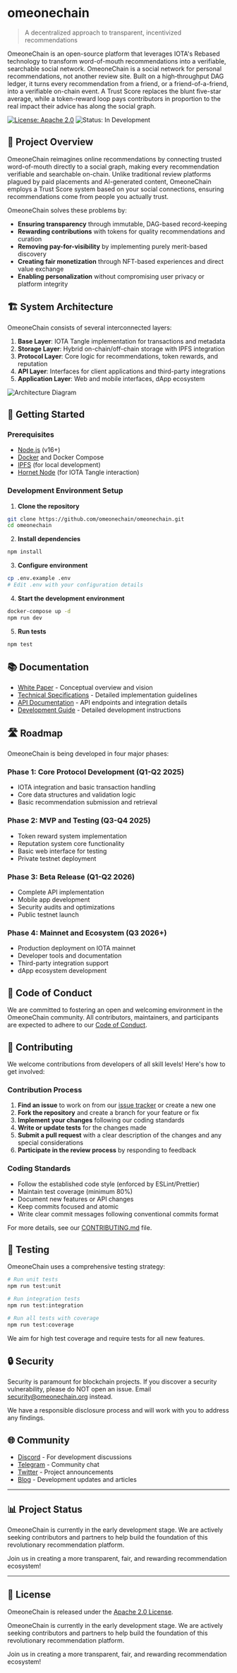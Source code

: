 # omeonechain

> A decentralized approach to transparent, incentivized recommendations

OmeoneChain is an open-source platform that leverages IOTA's Rebased technology to transform word-of-mouth recommendations into a verifiable, searchable social network. OmeoneChain is a social network for personal recommendations, not another review site. Built on a high‑throughput DAG ledger, it turns every recommendation from a friend, or a friend-of-a-friend, into a verifiable on-chain event. A Trust Score replaces the blunt five-star average, while a token-reward loop pays contributors in proportion to the real impact their advice has along the social graph.

[![License: Apache 2.0](https://img.shields.io/badge/License-Apache%202.0-blue.svg)](https://opensource.org/licenses/Apache-2.0)
![Status: In Development](https://img.shields.io/badge/Status-In%20Development-yellow)

## 🌟 Project Overview

OmeoneChain reimagines online recommendations by connecting trusted word-of-mouth directly to a social graph, making every recommendation verifiable and searchable on-chain. Unlike traditional review platforms plagued by paid placements and AI-generated content, OmeoneChain employs a Trust Score system based on your social connections, ensuring recommendations come from people you actually trust.

OmeoneChain solves these problems by:

- **Ensuring transparency** through immutable, DAG-based record-keeping
- **Rewarding contributions** with tokens for quality recommendations and curation
- **Removing pay-for-visibility** by implementing purely merit-based discovery
- **Creating fair monetization** through NFT-based experiences and direct value exchange
- **Enabling personalization** without compromising user privacy or platform integrity

## 🏗️ System Architecture

OmeoneChain consists of several interconnected layers:

1. **Base Layer**: IOTA Tangle implementation for transactions and metadata
2. **Storage Layer**: Hybrid on-chain/off-chain storage with IPFS integration
3. **Protocol Layer**: Core logic for recommendations, token rewards, and reputation
4. **API Layer**: Interfaces for client applications and third-party integrations
5. **Application Layer**: Web and mobile interfaces, dApp ecosystem

![Architecture Diagram](./docs/images/architecture.png)
<!-- Note: This is a placeholder for future diagram -->

## 🚀 Getting Started

### Prerequisites

- [Node.js](https://nodejs.org/) (v16+)
- [Docker](https://www.docker.com/) and Docker Compose
- [IPFS](https://ipfs.io/) (for local development)
- [Hornet Node](https://wiki.iota.org/hornet/welcome/) (for IOTA Tangle interaction)

### Development Environment Setup

1. **Clone the repository**

```bash
git clone https://github.com/omeonechain/omeonechain.git
cd omeonechain
```

2. **Install dependencies**

```bash
npm install
```

3. **Configure environment**

```bash
cp .env.example .env
# Edit .env with your configuration details
```

4. **Start the development environment**

```bash
docker-compose up -d
npm run dev
```

5. **Run tests**

```bash
npm test
```

## 📚 Documentation

- [White Paper](./docs/whitepaper.pdf) - Conceptual overview and vision
- [Technical Specifications](./docs/technical-specs.md) - Detailed implementation guidelines
- [API Documentation](./docs/api/README.md) - API endpoints and integration details
- [Development Guide](./docs/development-guide.md) - Detailed development instructions

## 🛣️ Roadmap

OmeoneChain is being developed in four major phases:

### Phase 1: Core Protocol Development (Q1-Q2 2025)
- IOTA integration and basic transaction handling
- Core data structures and validation logic
- Basic recommendation submission and retrieval

### Phase 2: MVP and Testing (Q3-Q4 2025)
- Token reward system implementation
- Reputation system core functionality
- Basic web interface for testing
- Private testnet deployment

### Phase 3: Beta Release (Q1-Q2 2026)
- Complete API implementation
- Mobile app development
- Security audits and optimizations
- Public testnet launch

### Phase 4: Mainnet and Ecosystem (Q3 2026+)
- Production deployment on IOTA mainnet
- Developer tools and documentation
- Third-party integration support
- dApp ecosystem development

## 📜 Code of Conduct

We are committed to fostering an open and welcoming environment in the OmeoneChain community. All contributors, maintainers, and participants are expected to adhere to our [Code of Conduct](./CODE_OF_CONDUCT.md).

## 🤝 Contributing

We welcome contributions from developers of all skill levels! Here's how to get involved:

### Contribution Process

1. **Find an issue** to work on from our [issue tracker](https://github.com/omeonechain/omeonechain/issues) or create a new one
2. **Fork the repository** and create a branch for your feature or fix
3. **Implement your changes** following our coding standards
4. **Write or update tests** for the changes made
5. **Submit a pull request** with a clear description of the changes and any special considerations
6. **Participate in the review process** by responding to feedback

### Coding Standards

- Follow the established code style (enforced by ESLint/Prettier)
- Maintain test coverage (minimum 80%)
- Document new features or API changes
- Keep commits focused and atomic
- Write clear commit messages following conventional commits format

For more details, see our [CONTRIBUTING.md](./CONTRIBUTING.md) file.

## 🧪 Testing

OmeoneChain uses a comprehensive testing strategy:

```bash
# Run unit tests
npm run test:unit

# Run integration tests
npm run test:integration

# Run all tests with coverage
npm run test:coverage
```

We aim for high test coverage and require tests for all new features.

## 🔒 Security

Security is paramount for blockchain projects. If you discover a security vulnerability, please do NOT open an issue. Email [security@omeonechain.org](mailto:security@omeonechain.org) instead.

We have a responsible disclosure process and will work with you to address any findings.

## 🌐 Community

- [Discord](https://discord.gg/omeonechain) - For development discussions
- [Telegram](https://t.me/omeonechain) - Community chat
- [Twitter](https://twitter.com/omeonechain) - Project announcements
- [Blog](https://blog.omeonechain.org) - Development updates and articles



---

## 📊 Project Status

OmeoneChain is currently in the early development stage. We are actively seeking contributors and partners to help build the foundation of this revolutionary recommendation platform.

Join us in creating a more transparent, fair, and rewarding recommendation ecosystem!

---

## 📄 License

OmeoneChain is released under the [Apache 2.0 License](./LICENSE).

OmeoneChain is currently in the early development stage. We are actively seeking contributors and partners to help build the foundation of this revolutionary recommendation platform.

Join us in creating a more transparent, fair, and rewarding recommendation ecosystem!
